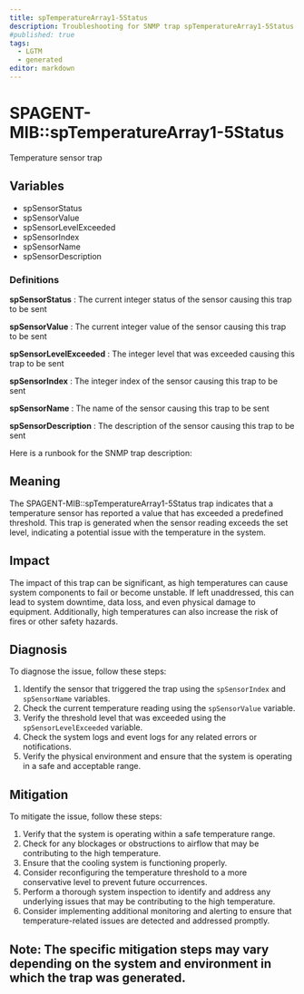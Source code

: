 ```yaml
---
title: spTemperatureArray1-5Status
description: Troubleshooting for SNMP trap spTemperatureArray1-5Status
#published: true
tags:
  - LGTM
  - generated
editor: markdown
---
```


# SPAGENT-MIB::spTemperatureArray1-5Status 

Temperature sensor trap 


## Variables


  - spSensorStatus
  - spSensorValue
  - spSensorLevelExceeded
  - spSensorIndex
  - spSensorName
  - spSensorDescription 

### Definitions 


**spSensorStatus** 
: The current integer status of the sensor causing this trap to be sent 

**spSensorValue** 
: The current integer value of the sensor causing this trap to be sent 

**spSensorLevelExceeded** 
: The integer level that was exceeded causing this trap to be sent 

**spSensorIndex** 
: The integer index of the sensor causing this trap to be sent 

**spSensorName** 
: The name of the sensor causing this trap to be sent 

**spSensorDescription** 
: The description of the sensor causing this trap to be sent 


Here is a runbook for the SNMP trap description:

## Meaning

The SPAGENT-MIB::spTemperatureArray1-5Status trap indicates that a temperature sensor has reported a value that has exceeded a predefined threshold. This trap is generated when the sensor reading exceeds the set level, indicating a potential issue with the temperature in the system.

## Impact

The impact of this trap can be significant, as high temperatures can cause system components to fail or become unstable. If left unaddressed, this can lead to system downtime, data loss, and even physical damage to equipment. Additionally, high temperatures can also increase the risk of fires or other safety hazards.

## Diagnosis

To diagnose the issue, follow these steps:

1. Identify the sensor that triggered the trap using the `spSensorIndex` and `spSensorName` variables.
2. Check the current temperature reading using the `spSensorValue` variable.
3. Verify the threshold level that was exceeded using the `spSensorLevelExceeded` variable.
4. Check the system logs and event logs for any related errors or notifications.
5. Verify the physical environment and ensure that the system is operating in a safe and acceptable range.

## Mitigation

To mitigate the issue, follow these steps:

1. Verify that the system is operating within a safe temperature range.
2. Check for any blockages or obstructions to airflow that may be contributing to the high temperature.
3. Ensure that the cooling system is functioning properly.
4. Consider reconfiguring the temperature threshold to a more conservative level to prevent future occurrences.
5. Perform a thorough system inspection to identify and address any underlying issues that may be contributing to the high temperature.
6. Consider implementing additional monitoring and alerting to ensure that temperature-related issues are detected and addressed promptly.

Note: The specific mitigation steps may vary depending on the system and environment in which the trap was generated.
---




